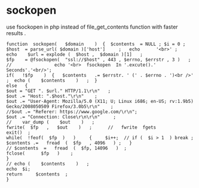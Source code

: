 # sockopen
use fsockopen in php instead of file_get_contents function with faster results .

	function  sockopen(   $domain    )  {  $contents  = NULL ; $i = 0 ;   
	$host  = parse_url( $domain )['host']     ;   echo      '<br>' ;
	echo    $url = explode (  $host ,  $domain )[1]   ;
	$fp    = @fsockopen(  "ssl://$host" , 443 , $errno, $errstr , 3 )   ;
	//                echo '<br>  fsockopen  In '.excute().' Seconds'.'<br/>';  
	if(   !$fp    )  {   $contents   .= $errstr. ' (' . $errno . ')<br />'   ;  echo (    $contents    )   ;  }
	else   {
	$out = "GET ". $url." HTTP/1.1\r\n"   ; 
	$out .= "Host: ".$host."\r\n"    ;
	$out .= "User-Agent: Mozilla/5.0 (X11; U; Linux i686; en-US; rv:1.9b5) Gecko/2008050509 Firefox/3.0b5\r\n"    ;
	//$out .= "Referer: https://www.google.com/\r\n";
	$out .= "Connection: Close\r\n\r\n"     ;    
	//    var_dump (    $out    )   ; 
	fwrite(  $fp   ,   $out    )   ;      //   fwrite  fgets         exit()  ;
	while(  !feof(  $fp  )   )     {     $i++;  // if (  $i > 1  ) break ; 
	$contents .=   fread  (  $fp   , 4096   ) ;   }
	// $contents  =   fread  (  $fp, 14096   )  ;
	fclose(      $fp   )    ;  
	}
	// echo (    $contents    )   ;
	echo  $i; 
	return     $contents  ;
	}
